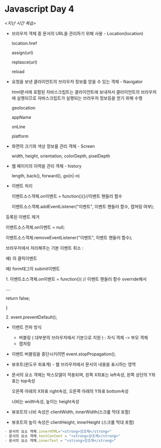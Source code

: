 # Javascript Day 4

*<지난 시간 복습>*

- 브라우저 객체 중 문서의 URL을 관리하기 위해 사용 - Location(location)

  location.href

  assign(url)

  replasce(url)

  reload

  

- 요청을 보낸 클라이언트의 브라우저 정보를 얻을 수 있는 객체 - Navigator

  html문서에 포함된 자바스크립트는 클라이언트에 보내져서 클라이언트의 브라우저에 실행되므로 자바스크립트가 실행되는 브라우저 정보등을 얻기 위해 수행

  geolocation

  appName

  onLine

  platform

  

- 화면의 크기와 색상 정보를 관리 객체 - Screen

  width, height, orientation, colorDepth, pixelDepth



- 웹 페이지의 이력을 관리 객체 - history

  length, back(), forward(), go(n|-n)

  

  

- 이벤트 처리

   이벤트소스객체.on이벤트 = function(){}//이벤트 핸들러 함수

   이벤트소스객체.addEventListener("이벤트", 이벤트 핸들러 함수, 캡쳐링 여부);



​		등록된 이벤트 제거

​	 	 이벤트소스객체.on이벤트 = null;

​		 이벤트소스객체.removeEventListener("이벤트", 이벤트 핸들러 함수);



​	 	브라우저에서 처리해주는 기본 이벤트 취소 : 

​	예) <a href=""></a>의 클릭이벤트

​	예) form태그의 submit이벤트

​	1. 이벤트소스객체.on이벤트 = function(){ // 이벤트 핸들러 함수 override해서

​													....

​													return false;

​																		}

​	2. event.preventDefault();

- 이벤트 전파 방식
  - 버블링 ( 대부분의 브라우저에서 기본으로 지원 ) : 자식 객체 -> 부모 객체
  - 캡처링

- 이벤트 버블링을 중단시키려면 event.stopPropagation();

- 뷰포트(윈도우 좌표계) - 웹 브라우저에서 문서의 내용을 표시하는 영역

- 문서의 요소 객체는 박스모델이 적용되며, 왼쪽 X좌표는 left속성, 왼쪽 상단의 Y좌표는 top속성

  오른쪽 아래의 X좌표 right속성, 오른쪽 아래의 Y좌표 bottom속성

  너비는 width속성, 높이는 height속성

- 뷰포트의 너비 속성은 clientWidth, innerWidth(스크롤 막대 포함)
- 뷰포트의 높이 속성은 clientHeight, innerHeight (스크롤 막대 포함)

```javascript
- 문서의 요소 객체.innerHTML="<strong>강조체</strong>"
- 문서의 요소 객체.textContent = "<strong>강조체</strong>"
- 문서의 요소 객체.innerText = "<strong>강조체</strong>"
```

